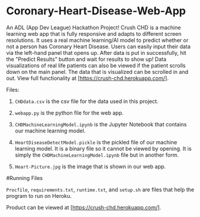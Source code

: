 # Coronary-Heart-Disease-Web-App
An ADL (App Dev League) Hackathon Project! Crush CHD is a machine learning web app that is fully responsive and adapts to different screen resolutions. It uses a real machine learning/AI model to predict whether or not a person has Coronary Heart Disease. Users can easily input their data via the left-hand panel that opens up. After data is put in successfully, hit the "Predict Results" button and wait for results to show up! Data visualizations of real life patients can also be viewed if the patient scrolls down on the main panel. The data that is visualized can be scrolled in and out. View full functionality at [https://crush-chd.herokuapp.com/]. 

Files: 
1. ```CHDdata.csv``` is the csv file for the data used in this project. 

2. ```webapp.py``` is the python file for the web app.

3. ```CHDMachineLearningModel.ipynb``` is the Jupyter Notebook that contains our machine learning model. 

4. ```HeartDiseaseDetectModel.pickle``` is the pickled file of our machine learning model. It is a binary file so it cannot be viewed by opening. It is simply the ```CHDMachineLearningModel.ipynb``` file but in another form. 

5. ```Heart-Picture.jpg``` is the image that is shown in our web app. 


#Running Files

```Procfile```, ```requirements.txt```, ```runtime.txt```, and ```setup.sh``` are files that help the program to run on Heroku. 



Product can be viewed at [https://crush-chd.herokuapp.com/].
